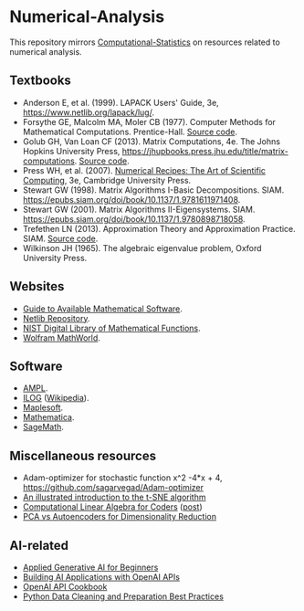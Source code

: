 # Numerical-Analysis

This repository mirrors [Computational-Statistics](https://github.com/jinghuazhao/Computational-Statistics) on resources related to numerical analysis.

## Textbooks

* Anderson E, et al. (1999). LAPACK Users' Guide, 3e, https://www.netlib.org/lapack/lug/.
* Forsythe GE, Malcolm MA, Moler CB (1977). Computer Methods for Mathematical Computations. Prentice-Hall. [Source code](http://www.pdas.com/fmmdownload.html).
* Golub GH, Van Loan CF (2013). Matrix Computations, 4e. The Johns Hopkins University Press, https://jhupbooks.press.jhu.edu/title/matrix-computations. [Source code](http://www.cs.cornell.edu/cv/GVL4/golubandvanloan.htm).
* Press WH, et al. (2007). [Numerical Recipes: The Art of Scientific Computing](http://numerical.recipes/), 3e, Cambridge University Press.
* Stewart GW (1998). Matrix Algorithms I-Basic Decompositions. SIAM. https://epubs.siam.org/doi/book/10.1137/1.9781611971408.
* Stewart GW (2001). Matrix Algorithms II-Eigensystems. SIAM. https://epubs.siam.org/doi/book/10.1137/1.9780898718058.
* Trefethen LN (2013). Approximation Theory and Approximation Practice. SIAM. [Source code](http://www.chebfun.org/ATAP/).
* Wilkinson JH (1965). The algebraic eigenvalue problem, Oxford University Press.

## Websites

* [Guide to Available Mathematical Software](https://gams.nist.gov/).
* [Netlib Repository](https://www.netlib.org/).
* [NIST Digital Library of Mathematical Functions](https://dlmf.nist.gov/).
* [Wolfram MathWorld](http://mathworld.wolfram.com/).

## Software

* [AMPL](https://ampl.com/).
* [ILOG](https://www.ibm.com/digital-marketing) ([Wikipedia](https://en.wikipedia.org/wiki/ILOG)).
* [Maplesoft](https://www.maplesoft.com/).
* [Mathematica](https://www.wolfram.com/mathematica/).
* [SageMath](http://www.sagemath.org/).

## Miscellaneous resources

* Adam-optimizer for stochastic function x^2 -4*x + 4, <https://github.com/sagarvegad/Adam-optimizer>
* [An illustrated introduction to the t-SNE algorithm](https://github.com/oreillymedia/t-SNE-tutorial)
* [Computational Linear Algebra for Coders](https://github.com/fastai/numerical-linear-algebra) ([post](https://www.fast.ai/posts/2017-07-17-num-lin-alg.html))
* [PCA vs Autoencoders for Dimensionality Reduction](https://www.r-bloggers.com/2018/07/pca-vs-autoencoders-for-dimensionality-reduction/)

## AI-related

* [Applied Generative AI for Beginners](https://github.com/Apress/Applied-Generative-AI-for-Beginners)
* [Building AI Applications with OpenAI APIs](https://github.com/PacktPublishing/Building-AI-Applications-with-ChatGPT-APIs)
* [OpenAI API Cookbook](https://github.com/PacktPublishing/OpenAI-API-Cookbook)
* [Python Data Cleaning and Preparation Best Practices](https://github.com/PacktPublishing/Python-Data-Cleaning-and-Preparation-Best-Practices)
